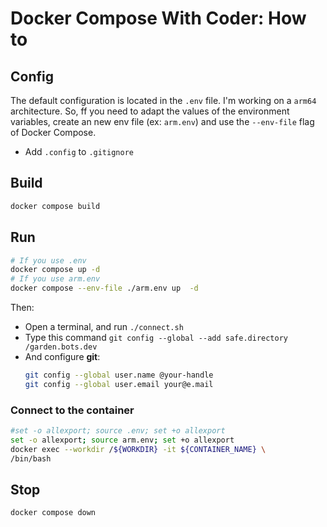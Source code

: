 # Docker Compose With Coder: How to

## Config

The default configuration is located in the `.env` file.
I'm working on a `arm64` architecture. So, ff you need to adapt the values of the environment variables, create an new env file (ex: `arm.env`) and use the `--env-file` flag of Docker Compose.

- Add `.config` to `.gitignore`


## Build
```bash
docker compose build
```

## Run
```bash
# If you use .env
docker compose up -d
# If you use arm.env
docker compose --env-file ./arm.env up  -d
```
Then: 
- Open a terminal, and run `./connect.sh`
- Type this command `git config --global --add safe.directory /garden.bots.dev`
- And configure **git**:
  ```bash
  git config --global user.name @your-handle
  git config --global user.email your@e.mail
  ```

### Connect to the container
```bash
#set -o allexport; source .env; set +o allexport
set -o allexport; source arm.env; set +o allexport
docker exec --workdir /${WORKDIR} -it ${CONTAINER_NAME} \
/bin/bash
```

## Stop
```bash
docker compose down
```
